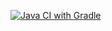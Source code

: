 [![Java CI with Gradle](https://github.com/NikitaLeon/PT1/actions/workflows/gradle.yml/badge.svg)](https://github.com/NikitaLeon/PT1/actions/workflows/gradle.yml)
